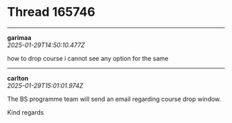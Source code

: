 # Thread 165746


---
**garimaa**  
*2025-01-29T14:50:10.477Z*


how to drop course i cannot see any option for the same




---
**carlton**  
*2025-01-29T15:01:01.974Z*


The BS programme team will send an email regarding course drop window.

Kind regards


